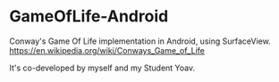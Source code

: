 # GameOfLife-Android
Conway's Game Of Life implementation in Android, using SurfaceView. 
https://en.wikipedia.org/wiki/Conways_Game_of_Life

It's co-developed by myself and my Student Yoav. 


